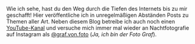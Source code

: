 Wie ich sehe, hast du den Weg durch die Tiefen des Internets bis zu mir geschafft! Hier veröffentliche ich in unregelmäßigen Abständen Posts zu Themen aller Art. Neben diesem Blog betreibe ich auch noch einen [YouTube-Kanal](https://www.youtube.com/channel/UCKllWK67NhLhk6QAwLelVyA) und versuche mich immer mal wieder an Nachtfotografie auf Instagram als [@graf.von.foto](https://www.instagram.com/graf.von.foto/) (_Ja, ich bin der Foto Graf_).
